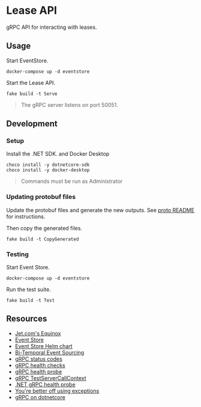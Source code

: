 # Lease API
gRPC API for interacting with leases.

## Usage
Start EventStore.
```
docker-compose up -d eventstore
```

Start the Lease API.
```
fake build -t Serve
```
> The gRPC server listens on port 50051.

## Development

### Setup
Install the .NET SDK. and Docker Desktop
```
choco install -y dotnetcore-sdk
choco install -y docker-desktop
```
> Commands must be run as Administrator

### Updating protobuf files
Update the protobuf files and generate the new outputs. 
See [proto README](../proto/README.md) for instructions.

Then copy the generated files.
```
fake build -t CopyGenerated
```

### Testing
Start Event Store.
```
docker-compose up -d eventstore
```

Run the test suite.
```
fake build -t Test
```

## Resources
- [Jet.com's Equinox](https://github.com/jet/equinox)
- [Event Store](https://eventstore.org/)
- [Event Store Helm chart](https://github.com/EventStore/EventStore.Charts)
- [Bi-Temporal Event Sourcing](https://andrewcmeier.com/bi-temporal-event-sourcing)
- [gRPC status codes](https://github.com/grpc/grpc/blob/master/doc/statuscodes.md)
- [gRPC health checks](https://kubernetes.io/blog/2018/10/01/health-checking-grpc-servers-on-kubernetes/)
- [gRPC health probe](https://github.com/grpc-ecosystem/grpc-health-probe/)
- [gRPC TestServerCallContext](https://grpc.github.io/grpc/csharp/api/Grpc.Core.Testing.TestServerCallContext.html)
- [.NET gRPC health probe](https://github.com/grpc/grpc/blob/master/src/csharp/Grpc.HealthCheck/HealthServiceImpl.cs)
- [You're better off using exceptions](https://eiriktsarpalis.wordpress.com/2017/02/19/youre-better-off-using-exceptions/)
- [gRPC on dotnetcore](https://grpc.io/blog/grpc-on-dotnetcore/)
